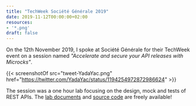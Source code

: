 ```yaml
---
title: "TechWeek Société Générale 2019"
date: 2019-11-12T00:00:00+02:00
resources:
- '*.png'
draft: false
---
```


On the 12th November 2019, I spoke at Société Générale for their TechWeek event on a session named _"Accelerate and secure your API releases with Microcks"_.

{{< screenshotOf src="tweet-YadaYac.png" href="https://twitter.com/YadaYac/status/1194254972872986624" >}}

The session was a one hour lab focusing on the design, mock and tests of REST APIs.
The [lab documents](https://microcks-workshop.netlify.com/) and [source code](https://github.com/nmasse-itix/microcks-workshop) are freely available!
